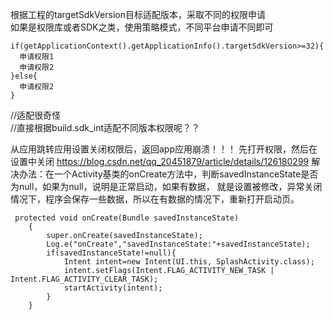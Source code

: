 根据工程的targetSdkVersion目标适配版本，采取不同的权限申请  
如果是权限库或者SDK之类，使用策略模式，不同平台申请不同即可
```
if(getApplicationContext().getApplicationInfo().targetSdkVersion>=32){
  申请权限1
  申请权限2
}else{
  申请权限2
}
```
//适配很奇怪  
//直接根据build.sdk_int适配不同版本权限呢？？


从应用跳转应用设置关闭权限后，返回app应用崩溃！！！   先打开权限，然后在设置中关闭
https://blog.csdn.net/qq_20451879/article/details/126180299
解决办法：在一个Activity基类的onCreate方法中，判断savedInstanceState是否为null，如果为null，说明是正常启动，如果有数据，
就是设置被修改，异常关闭情况下，程序会保存一些数据，所以在有数据的情况下，重新打开启动页。
```
 protected void onCreate(Bundle savedInstanceState)
    {
        super.onCreate(savedInstanceState);
        Log.e("onCreate","savedInstanceState:"+savedInstanceState);
        if(savedInstanceState!=null){
            Intent intent=new Intent(UI.this, SplashActivity.class);
            intent.setFlags(Intent.FLAG_ACTIVITY_NEW_TASK | Intent.FLAG_ACTIVITY_CLEAR_TASK);
            startActivity(intent);
        }
    }
```
